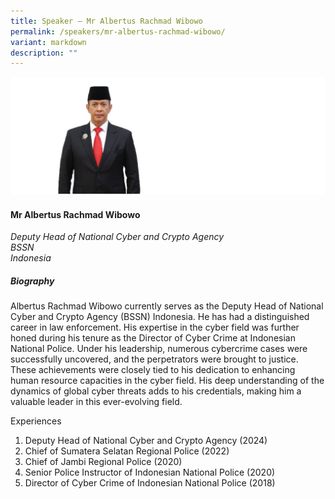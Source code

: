 ```yaml
---
title: Speaker – Mr Albertus Rachmad Wibowo
permalink: /speakers/mr-albertus-rachmad-wibowo/
variant: markdown
description: ""
---
```

![](/images/2024%20speakers/Mr__Albertus_Rachmad_Wibowo.png)
#### **Mr Albertus Rachmad Wibowo**

*Deputy Head of National Cyber and Crypto Agency <br>
BSSN<br>Indonesia*

##### **Biography**
Albertus Rachmad Wibowo currently serves as the Deputy Head of National Cyber and Crypto Agency (BSSN) Indonesia. He has had a distinguished career in law enforcement. His expertise in the cyber field was further honed during his tenure as the Director of Cyber Crime at Indonesian National Police. Under his leadership, numerous cybercrime cases were successfully uncovered, and the perpetrators were brought to justice. These achievements were closely tied to his dedication to enhancing human resource capacities in the cyber field. His deep understanding of the dynamics of global cyber threats adds to his credentials, making him a valuable leader in this ever-evolving field.

Experiences 
1. 	Deputy Head of National Cyber and Crypto Agency (2024)
2. 	Chief of Sumatera Selatan Regional Police (2022)
3. 	Chief of Jambi Regional Police (2020)
4. 	Senior Police Instructor of Indonesian National Police (2020)
5. 	Director of Cyber Crime of Indonesian National Police (2018)